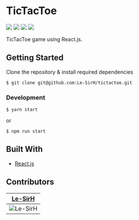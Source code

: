# TicTacToe
![](https://img.shields.io/badge/build-passing-green/?style=flat-square)
![](https://img.shields.io/github/repo-size/:user/:repo?style=flat-square)
![](https://img.shields.io/github/issues/:user/:repo?style=flat-square)
![](https://img.shields.io/github/v/release/:user/:repo?include_prereleases&style=flat-square)

TicTacToe game using React.js.

## Getting Started
Clone the repository & install required dependencies
```
$ git clone git@github.com:Le-SirH/tictactoe.git
```

### Development
```
$ yarn start
```
or
```
$ npm run start
```

## Built With

* [React.js](https://reactjs.org/)

## Contributors

| <a href="https://github.com/Le-SirH" target="_blank">**Le-SirH**</a> |
| :---: |
| ![Le-SirH](https://avatars3.githubusercontent.com/u/46948579?s=460&v=4) |
